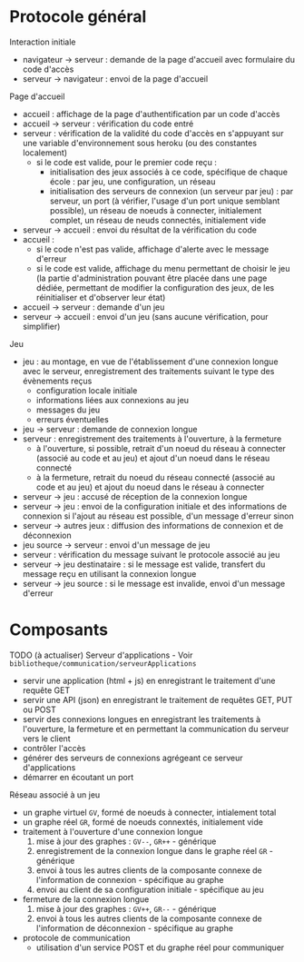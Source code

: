 # Protocole général

Interaction initiale
- navigateur -> serveur : demande de la page d'accueil avec formulaire du code d'accès
- serveur -> navigateur : envoi de la page d'accueil 

Page d'accueil
- accueil : affichage de la page d'authentification par un code d'accès
- accueil -> serveur : vérification du code entré
- serveur : vérification de la validité du code d'accès en s'appuyant sur une variable d'environnement sous  heroku (ou des constantes localement)
  - si le code est valide, pour le premier code reçu :
    - initialisation des jeux associés à ce code, spécifique de chaque école : par jeu, une configuration, un réseau
    - initialisation des serveurs de connexion (un serveur par jeu) : par serveur, un port (à vérifier, l'usage d'un port unique semblant possible), un réseau de noeuds à connecter, initialement complet, un réseau de neuds connectés, initialement vide
- serveur -> accueil : envoi du résultat de la vérification du code
- accueil : 
  - si le code n'est pas valide, affichage d'alerte avec le message d'erreur
  - si le code est valide, affichage du menu permettant de choisir le jeu (la partie d'administration pouvant être placée dans une page dédiée, permettant de modifier la configuration des jeux, de les réinitialiser et d'observer leur état)
- accueil -> serveur : demande d'un jeu
- serveur -> accueil : envoi d'un jeu (sans aucune vérification, pour simplifier)

Jeu
- jeu : au montage, en vue de l'établissement d'une connexion longue avec le serveur, enregistrement des traitements suivant le type des évènements reçus
  - configuration locale initiale
  - informations liées aux connexions au jeu
  - messages du jeu
  - erreurs éventuelles
- jeu -> serveur : demande de connexion longue
- serveur : enregistrement des traitements à l'ouverture, à la fermeture 
  - à l'ouverture, si possible, retrait d'un noeud du réseau à connecter (associé au code et au jeu) et ajout d'un noeud dans le réseau connecté
  - à la fermeture, retrait du noeud du réseau connecté (associé au code et au jeu) et ajout du noeud dans le réseau à connecter
- serveur -> jeu : accusé de réception de la connexion longue
- serveur -> jeu : envoi de la configuration initiale et des informations de connexion si l'ajout au réseau est possible, d'un message d'erreur sinon
- serveur -> autres jeux : diffusion des informations de connexion et de déconnexion 
- jeu source -> serveur : envoi d'un message de jeu
- serveur : vérification du message suivant le protocole associé au jeu
- serveur -> jeu destinataire : si le message est valide, transfert du message reçu en utilisant la connexion longue 
- serveur -> jeu source : si le message est invalide, envoi d'un message d'erreur

# Composants

TODO (à actualiser) Serveur d'applications - Voir `bibliotheque/communication/serveurApplications`
- servir une application (html + js) en enregistrant le traitement d'une requête GET
- servir une API (json) en enregistrant le traitement de requêtes GET, PUT ou POST
- servir des connexions longues en enregistrant les traitements à l'ouverture, la fermeture et en permettant la communication du serveur vers le client
- contrôler l'accès
- générer des serveurs de connexions agrégeant ce serveur d'applications
- démarrer en écoutant un port
  
Réseau associé à un jeu
- un graphe virtuel `GV`, formé de noeuds à connecter, intialement total
- un graphe réel `GR`, formé de noeuds connextés, initialement vide
- traitement à l'ouverture d'une connexion longue
  1. mise à jour des graphes : `GV--`, `GR++` - générique
  2. enregistrement de la connexion longue dans le graphe réel `GR` - générique
  3. envoi à tous les autres clients de la composante connexe de l'information de connexion - spécifique au graphe
  4. envoi au client de sa configuration initiale - spécifique au jeu
- fermeture de la connexion longue
  1. mise à jour des graphes : `GV++`, `GR--` - générique
  2. envoi à tous les autres clients de la composante connexe de l'information de déconnexion - spécifique au graphe
- protocole de communication   
  - utilisation d'un service POST et du graphe réel pour communiquer

